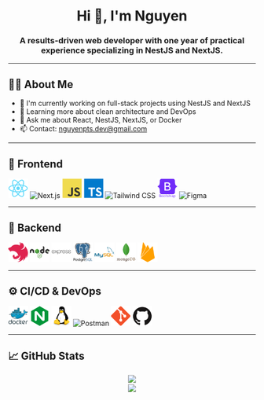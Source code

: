 <h1 align="center">Hi 👋, I'm Nguyen</h1>
<h3 align="center">A results-driven web developer with one year of practical experience specializing in NestJS and NextJS.</h3>

---

## 👨‍💻 About Me

- 🔭 I'm currently working on full-stack projects using NestJS and NextJS  
- 🌱 Learning more about clean architecture and DevOps  
- 💬 Ask me about React, NestJS, NextJS, or Docker  
- 📫 Contact: nguyenpts.dev@gmail.com  

---

## 🎨 Frontend

<p>
  <img src="https://raw.githubusercontent.com/devicons/devicon/master/icons/react/react-original.svg" width="40" title="React"/>
  <img src="https://cdn.worldvectorlogo.com/logos/nextjs-2.svg" width="40" title="Next.js"/>
  <img src="https://raw.githubusercontent.com/devicons/devicon/master/icons/javascript/javascript-original.svg" width="40" title="JavaScript"/>
  <img src="https://raw.githubusercontent.com/devicons/devicon/master/icons/typescript/typescript-original.svg" width="40" title="TypeScript"/>
  <img src="https://www.vectorlogo.zone/logos/tailwindcss/tailwindcss-icon.svg" width="40" title="Tailwind CSS"/>
  <img src="https://raw.githubusercontent.com/devicons/devicon/master/icons/bootstrap/bootstrap-plain-wordmark.svg" width="40" title="Bootstrap"/>
  <img src="https://www.vectorlogo.zone/logos/figma/figma-icon.svg" width="40" title="Figma"/>
</p>

---

## 🔧 Backend

<p>
  <img src="https://raw.githubusercontent.com/devicons/devicon/master/icons/nestjs/nestjs-plain.svg" width="40" title="NestJS"/>
  <img src="https://raw.githubusercontent.com/devicons/devicon/master/icons/nodejs/nodejs-original-wordmark.svg" width="40" title="Node.js"/>
  <img src="https://raw.githubusercontent.com/devicons/devicon/master/icons/express/express-original-wordmark.svg" width="40" title="Express.js"/>
  <img src="https://raw.githubusercontent.com/devicons/devicon/master/icons/postgresql/postgresql-original-wordmark.svg" width="40" title="PostgreSQL"/>
  <img src="https://raw.githubusercontent.com/devicons/devicon/master/icons/mysql/mysql-original-wordmark.svg" width="40" title="MySQL"/>
  <img src="https://raw.githubusercontent.com/devicons/devicon/master/icons/mongodb/mongodb-original-wordmark.svg" width="40" title="MongoDB"/>
  <img src="https://raw.githubusercontent.com/devicons/devicon/master/icons/firebase/firebase-plain.svg" width="40" title="Firebase"/>
</p>

---

## ⚙️ CI/CD & DevOps

<p>
  <img src="https://raw.githubusercontent.com/devicons/devicon/master/icons/docker/docker-original-wordmark.svg" width="40" title="Docker"/>
  <img src="https://raw.githubusercontent.com/devicons/devicon/master/icons/nginx/nginx-original.svg" width="40" title="Nginx"/>
  <img src="https://raw.githubusercontent.com/devicons/devicon/master/icons/linux/linux-original.svg" width="40" title="Linux"/>
  <img src="https://www.vectorlogo.zone/logos/getpostman/getpostman-icon.svg" width="40" title="Postman"/>
  <img src="https://raw.githubusercontent.com/devicons/devicon/master/icons/git/git-original.svg" width="40" title="Git"/>
  <img src="https://raw.githubusercontent.com/devicons/devicon/master/icons/github/github-original.svg" width="40" title="GitHub"/>
</p>

---

## 📈 GitHub Stats

<p align="center">
  <img src="https://github-readme-stats.vercel.app/api?username=NguyenPTS&show_icons=true&theme=radical"/>
  <br/>
  <img src="https://github-readme-streak-stats.herokuapp.com?user=NguyenPTS&theme=radical"/>
</p>
